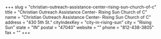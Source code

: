 +++
slug = "christian-outreach-assistance-center-rising-sun-church-of-c"
title = "Christian Outreach Assistance Center- Rising Sun Church of C"
name = "Christian Outreach Assistance Center- Rising Sun Church of C"
address = "430 5th St."
cityIndexKey = "city-in-rising-sun"
city = "Rising Sun"
state = "IN"
postal = "47040"
website = ""
phone = "812-438-3805"
fax = ""
+++
